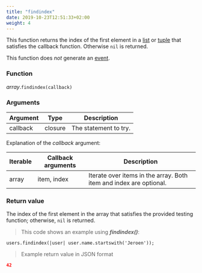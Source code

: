 ```yaml
---
title: "findindex"
date: 2019-10-23T12:51:33+02:00
weight: 4
---
```


This function returns the index of the first element in a [list](..) or [tuple](../../tuple) that satisfies the callback function.
Otherwise `nil` is returned.

This function does *not* generate an [event](../../../events).

### Function

*array*.`findindex(callback)`

### Arguments

Argument | Type | Description
-------- | ---- | -----------
callback | closure | The statement to try.

Explanation of the *callback* argument:

Iterable | Callback arguments | Description
-------- | -------- | -----------
array | item, index | Iterate over items in the array. Both item and index are optional.

### Return value

The index of the first element in the array that satisfies the provided testing function;
otherwise, `nil` is returned.

> This code shows an example using ***findindex()***:

```thingsdb,syntax_only
users.findindex(|user| user.name.startswith('Jeroen'));
```

> Example return value in JSON format

```json
42
```
